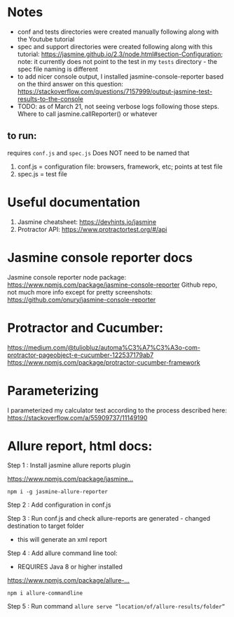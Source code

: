 # Notes

- conf and tests directories were created manually following along with the Youtube tutorial
- spec and support directories were created following along with this tutorial: https://jasmine.github.io/2.3/node.html#section-Configuration; note: it currently does not point to the test in my `tests` directory - the spec file naming is different
- to add nicer console output, I installed jasmine-console-reporter based on the third answer on this question: https://stackoverflow.com/questions/7157999/output-jasmine-test-results-to-the-console
- TODO: as of March 21, not seeing verbose logs following those steps. Where to call jasmine.callReporter() or whatever

## to run:

requires `conf.js` and `spec.js`
Does NOT need to be named that

1. conf.js = configuration file: browsers, framework, etc; points at test file
2. spec.js = test file

# Useful documentation

1. Jasmine cheatsheet: https://devhints.io/jasmine
2. Protractor API: https://www.protractortest.org/#/api

# Jasmine console reporter docs

Jasmine console reporter node package: https://www.npmjs.com/package/jasmine-console-reporter
Github repo, not much more info except for pretty screenshots: https://github.com/onury/jasmine-console-reporter

# Protractor and Cucumber:

https://medium.com/@tuliobluz/automa%C3%A7%C3%A3o-com-protractor-pageobject-e-cucumber-122537179ab7
https://www.npmjs.com/package/protractor-cucumber-framework

# Parameterizing

I parameterized my calculator test according to the process described here: https://stackoverflow.com/a/55909737/11149190

# Allure report, html docs:

Step 1 : Install jasmine allure reports plugin

https://www.npmjs.com/package/jasmine...​

`npm i -g jasmine-allure-reporter`

Step 2 : Add configuration in conf.js

Step 3 : Run conf.js and check allure-reports are generated - changed destination to target folder

- this will generate an xml report

Step 4 : Add allure command line tool:

- REQUIRES Java 8 or higher installed

https://www.npmjs.com/package/allure-...​

`npm i allure-commandline`

Step 5 : Run command
`allure serve “location/of/allure-results/folder”`
